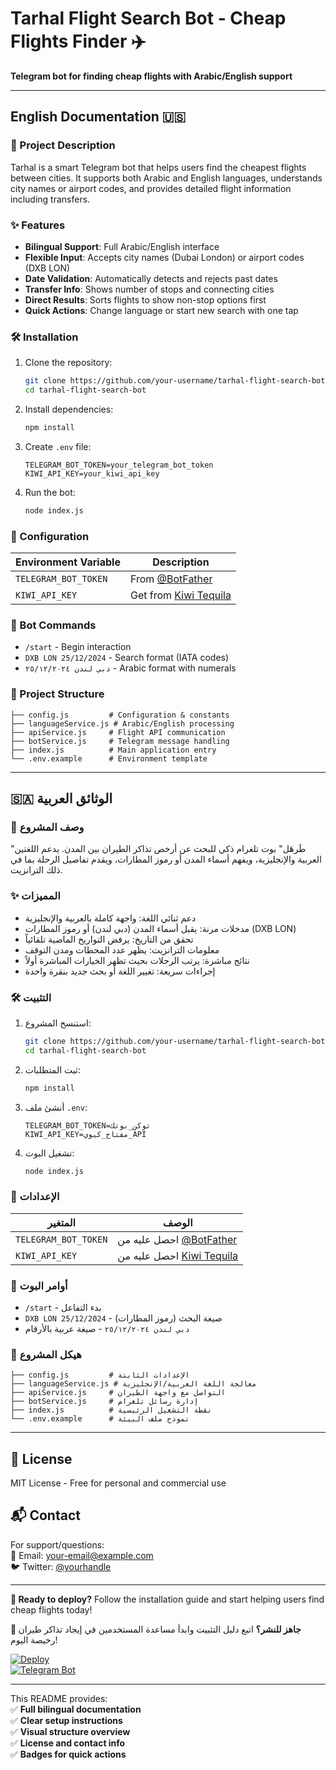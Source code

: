 # **Tarhal Flight Search Bot - Cheap Flights Finder** ✈️  
**Telegram bot for finding cheap flights with Arabic/English support**  

---

## **English Documentation** 🇺🇸  

### **📌 Project Description**  
Tarhal is a smart Telegram bot that helps users find the cheapest flights between cities. It supports both Arabic and English languages, understands city names or airport codes, and provides detailed flight information including transfers.  

### **✨ Features**  
- **Bilingual Support**: Full Arabic/English interface  
- **Flexible Input**: Accepts city names (Dubai London) or airport codes (DXB LON)  
- **Date Validation**: Automatically detects and rejects past dates  
- **Transfer Info**: Shows number of stops and connecting cities  
- **Direct Results**: Sorts flights to show non-stop options first  
- **Quick Actions**: Change language or start new search with one tap  

### **🛠 Installation**  
1. Clone the repository:  
   ```bash
   git clone https://github.com/your-username/tarhal-flight-search-bot.git
   cd tarhal-flight-search-bot
   ```

2. Install dependencies:  
   ```bash
   npm install
   ```

3. Create `.env` file:  
   ```env
   TELEGRAM_BOT_TOKEN=your_telegram_bot_token
   KIWI_API_KEY=your_kiwi_api_key
   ```

4. Run the bot:  
   ```bash
   node index.js
   ```

### **🔧 Configuration**  
| Environment Variable | Description                          |
|----------------------|--------------------------------------|
| `TELEGRAM_BOT_TOKEN` | From [@BotFather](https://t.me/BotFather) |
| `KIWI_API_KEY`       | Get from [Kiwi Tequila](https://tequila.kiwi.com) |

### **🤖 Bot Commands**  
- `/start` - Begin interaction  
- `DXB LON 25/12/2024` - Search format (IATA codes)  
- `دبي لندن ٢٥/١٢/٢٠٢٤` - Arabic format with numerals  

### **📂 Project Structure**  
```
├── config.js         # Configuration & constants
├── languageService.js # Arabic/English processing
├── apiService.js     # Flight API communication
├── botService.js     # Telegram message handling
├── index.js          # Main application entry
└── .env.example      # Environment template
```

---

## **🇸🇦 الوثائق العربية**  

### **📌 وصف المشروع**  
"طَرهَل" بوت تلغرام ذكي للبحث عن أرخص تذاكر الطيران بين المدن. يدعم اللغتين العربية والإنجليزية، ويفهم أسماء المدن أو رموز المطارات، ويقدم تفاصيل الرحلة بما في ذلك الترانزيت.  

### **✨ المميزات**  
- دعم ثنائي اللغة: واجهة كاملة بالعربية والإنجليزية  
- مدخلات مرنة: يقبل أسماء المدن (دبي لندن) أو رموز المطارات (DXB LON)  
- تحقق من التاريخ: يرفض التواريخ الماضية تلقائياً  
- معلومات الترانزيت: يظهر عدد المحطات ومدن التوقف  
- نتائج مباشرة: يرتب الرحلات بحيث تظهر الخيارات المباشرة أولاً  
- إجراءات سريعة: تغيير اللغة أو بحث جديد بنقرة واحدة  

### **🛠 التثبيت**  
1. استنسخ المشروع:  
   ```bash
   git clone https://github.com/your-username/tarhal-flight-search-bot.git
   cd tarhal-flight-search-bot
   ```

2. ثبت المتطلبات:  
   ```bash
   npm install
   ```

3. أنشئ ملف `.env`:  
   ```env
   TELEGRAM_BOT_TOKEN=توكن_بوتك
   KIWI_API_KEY=مفتاح_كيوي_API
   ```

4. تشغيل البوت:  
   ```bash
   node index.js
   ```

### **🔧 الإعدادات**  
| المتغير          | الوصف                          |
|------------------|--------------------------------|
| `TELEGRAM_BOT_TOKEN` | احصل عليه من [@BotFather](https://t.me/BotFather) |
| `KIWI_API_KEY`   | احصل عليه من [Kiwi Tequila](https://tequila.kiwi.com) |

### **🤖 أوامر البوت**  
- `/start` - بدء التفاعل  
- `DXB LON 25/12/2024` - صيغة البحث (رموز المطارات)  
- `دبي لندن ٢٥/١٢/٢٠٢٤` - صيغة عربية بالأرقام  

### **📂 هيكل المشروع**  
```
├── config.js         # الإعدادات الثابتة
├── languageService.js # معالجة اللغة العربية/الإنجليزية
├── apiService.js     # التواصل مع واجهة الطيران
├── botService.js     # إدارة رسائل تلغرام
├── index.js          # نقطة التشغيل الرئيسية
└── .env.example      # نموذج ملف البيئة
```

---

## **📜 License**  
MIT License - Free for personal and commercial use  

## **📬 Contact**  
For support/questions:  
📧 Email: your-email@example.com  
🐦 Twitter: [@yourhandle](https://twitter.com/yourhandle)  

 ---

**🚀 Ready to deploy?** Follow the installation guide and start helping users find cheap flights today!  

**🚀 جاهز للنشر؟** اتبع دليل التثبيت وابدأ مساعدة المستخدمين في إيجاد تذاكر طيران رخيصة اليوم!  

[![Deploy](https://img.shields.io/badge/Deploy_to-Vercel-blue?style=for-the-badge)](https://vercel.com/new)  
[![Telegram Bot](https://img.shields.io/badge/Telegram_Bot-Live-green?style=for-the-badge)](https://t.me/YourBotName)  

---


This README provides:  
✅ **Full bilingual documentation**  
✅ **Clear setup instructions**  
✅ **Visual structure overview**  
✅ **License and contact info**  
✅ **Badges for quick actions**  
